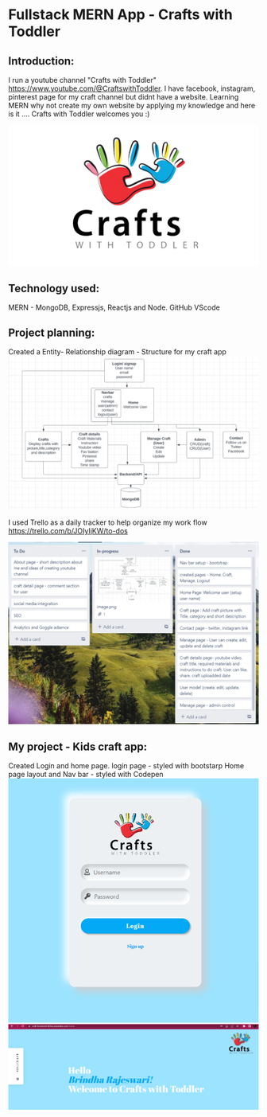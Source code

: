 # Fullstack MERN App - Crafts with Toddler

Introduction:
-------------
I run a youtube channel "Crafts with Toddler" 
https://www.youtube.com/@CraftswithToddler.
I have facebook, instagram, pinterest page for my craft channel but didnt have a website. Learning MERN why not create my own website by applying my knowledge and here is it .... Crafts with Toddler welcomes you :)

![logo](./client/src/images/logo.png)

Technology used:
----------------
MERN - MongoDB, Expressjs, Reactjs and Node.
GitHub
VScode

Project planning:
-----------------
Created a Entity- Relationship diagram - Structure for my craft app
![erd](./client/src/images/ERD.png)

I used Trello as a daily tracker to help organize my work flow
https://trello.com/b/JOIyIjKW/to-dos

![trello](./client/src/images/trello.png)

My project - Kids craft app:
-----------------------------
Created Login and home page. 
login page - styled with bootstarp
Home page layout and Nav bar - styled with Codepen
![login](./client/src/images/login.png)
![home](./client/src/images/home.png)

